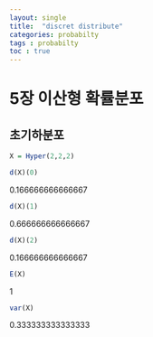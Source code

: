 ```yaml
---
layout: single
title:  "discret distribute"
categories: probabilty
tags : probabilty
toc : true
---
```


# 5장 이산형 확률분포

## 초기하분포


```R
X = Hyper(2,2,2)
```


```R
d(X)(0)
```


0.166666666666667



```R
d(X)(1)
```


0.666666666666667



```R
d(X)(2)
```


0.166666666666667



```R
E(X)
```


1



```R
var(X)
```


0.333333333333333



```R

```

